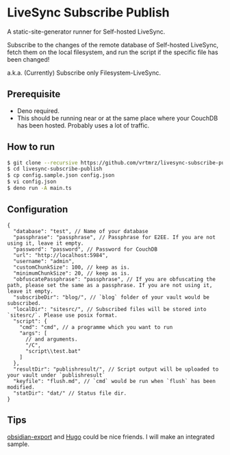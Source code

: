 # LiveSync Subscribe Publish

A static-site-generator runner for Self-hosted LiveSync.

Subscribe to the changes of the remote database of Self-hosted LiveSync, fetch them on the local filesystem, and run the script if the specific file has been changed!

a.k.a. (Currently) Subscribe only Filesystem-LiveSync.

## Prerequisite

- Deno required.
- This should be running near or at the same place where your CouchDB has been hosted.
  Probably uses a lot of traffic.

## How to run

```sh
$ git clone --recursive https://github.com/vrtmrz/livesync-subscribe-publish
$ cd livesync-subscribe-publish
$ cp config.sample.json config.json
$ vi config.json
$ deno run -A main.ts
```

## Configuration

```jsonc
{
  "database": "test", // Name of your database
  "passphrase": "passphrase", // Passphrase for E2EE. If you are not using it, leave it empty.
  "password": "password", // Password for CouchDB
  "url": "http://localhost:5984",
  "username": "admin",
  "customChunkSize": 100, // keep as is.
  "minimumChunkSize": 20, // keep as is.
  "obfuscatePassphrase": "passphrase", // If you are obfuscating the path, please set the same as a passphrase. If you are not using it, leave it empty.
  "subscribeDir": "blog/", // `blog` folder of your vault would be subscribed.
  "localDir": "sitesrc/", // Subscribed files will be stored into `sitesrc/`. Please use posix format.
  "script": {
    "cmd": "cmd", // a programme which you want to run
    "args": [
      // and arguments.
      "/C",
      "script\\test.bat"
    ]
  },
  "resultDir": "publishresult/", // Script output will be uploaded to your vault under `publishresult`
  "keyfile": "flush.md", // `cmd` would be run when `flush` has been modified.
  "statDir": "dat/" // Status file dir.
}
```


## Tips
[obsidian-export](https://github.com/zoni/obsidian-export) and [Hugo](https://gohugo.io/) could be nice friends. I will make an integrated sample.